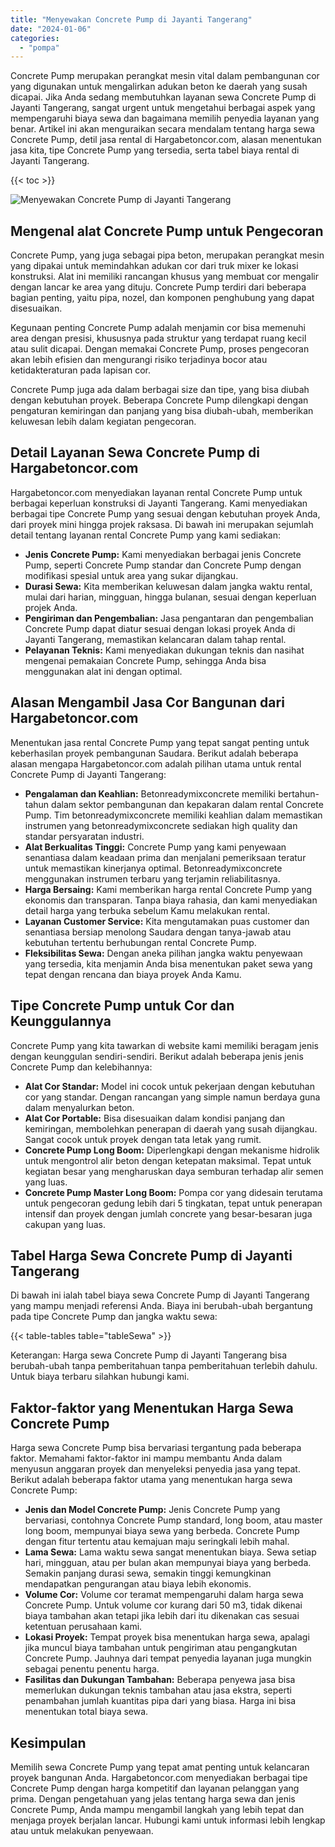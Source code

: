 ```yaml
---
title: "Menyewakan Concrete Pump di Jayanti Tangerang"
date: "2024-01-06"
categories: 
  - "pompa"
---
```




Concrete Pump merupakan perangkat mesin vital dalam pembangunan cor yang digunakan untuk mengalirkan adukan beton ke daerah yang susah dicapai. Jika Anda sedang membutuhkan layanan sewa Concrete Pump di Jayanti Tangerang, sangat urgent untuk mengetahui berbagai aspek yang mempengaruhi biaya sewa dan bagaimana memilih penyedia layanan yang benar. Artikel ini akan menguraikan secara mendalam tentang harga sewa Concrete Pump, detil jasa rental di Hargabetoncor.com, alasan menentukan jasa kita, tipe Concrete Pump yang tersedia, serta tabel biaya rental di Jayanti Tangerang.

{{< toc >}}

![Menyewakan Concrete Pump di Jayanti Tangerang](https://hargareadymixid.github.io/pompa/concrete-pump%20(3).png)

## Mengenal alat Concrete Pump untuk Pengecoran

Concrete Pump, yang juga sebagai pipa beton, merupakan perangkat mesin yang dipakai untuk memindahkan adukan cor dari truk mixer ke lokasi konstruksi. Alat ini memiliki rancangan khusus yang membuat cor mengalir dengan lancar ke area yang dituju. Concrete Pump terdiri dari beberapa bagian penting, yaitu pipa, nozel, dan komponen penghubung yang dapat disesuaikan.

Kegunaan penting Concrete Pump adalah menjamin cor bisa memenuhi area dengan presisi, khususnya pada struktur yang terdapat ruang kecil atau sulit dicapai. Dengan memakai Concrete Pump, proses pengecoran akan lebih efisien dan mengurangi risiko terjadinya bocor atau ketidakteraturan pada lapisan cor.

Concrete Pump juga ada dalam berbagai size dan tipe, yang bisa diubah dengan kebutuhan proyek. Beberapa Concrete Pump dilengkapi dengan pengaturan kemiringan dan panjang yang bisa diubah-ubah, memberikan keluwesan lebih dalam kegiatan pengecoran.

## Detail Layanan Sewa Concrete Pump di Hargabetoncor.com

Hargabetoncor.com menyediakan layanan rental Concrete Pump untuk berbagai keperluan konstruksi di Jayanti Tangerang. Kami menyediakan berbagai tipe Concrete Pump yang sesuai dengan kebutuhan proyek Anda, dari proyek mini hingga projek raksasa. Di bawah ini merupakan sejumlah detail tentang layanan rental Concrete Pump yang kami sediakan:

- **Jenis Concrete Pump:** Kami menyediakan berbagai jenis Concrete Pump, seperti Concrete Pump standar dan Concrete Pump dengan modifikasi spesial untuk area yang sukar dijangkau.
- **Durasi Sewa:** Kita memberikan keluwesan dalam jangka waktu rental, mulai dari harian, mingguan, hingga bulanan, sesuai dengan keperluan projek Anda.
- **Pengiriman dan Pengembalian:** Jasa pengantaran dan pengembalian Concrete Pump dapat diatur sesuai dengan lokasi proyek Anda di Jayanti Tangerang, memastikan kelancaran dalam tahap rental.
- **Pelayanan Teknis:** Kami menyediakan dukungan teknis dan nasihat mengenai pemakaian Concrete Pump, sehingga Anda bisa menggunakan alat ini dengan optimal.

## Alasan Mengambil Jasa Cor Bangunan dari Hargabetoncor.com

Menentukan jasa rental Concrete Pump yang tepat sangat penting untuk keberhasilan proyek pembangunan Saudara. Berikut adalah beberapa alasan mengapa Hargabetoncor.com adalah pilihan utama untuk rental Concrete Pump di Jayanti Tangerang:

- **Pengalaman dan Keahlian:** Betonreadymixconcrete memiliki bertahun-tahun dalam sektor pembangunan dan kepakaran dalam rental Concrete Pump. Tim betonreadymixconcrete memiliki keahlian dalam memastikan instrumen yang betonreadymixconcrete sediakan high quality dan standar persyaratan industri.
- **Alat Berkualitas Tinggi:** Concrete Pump yang kami penyewaan senantiasa dalam keadaan prima dan menjalani pemeriksaan teratur untuk memastikan kinerjanya optimal. Betonreadymixconcrete menggunakan instrumen terbaru yang terjamin reliabilitasnya.
- **Harga Bersaing:** Kami memberikan harga rental Concrete Pump yang ekonomis dan transparan. Tanpa biaya rahasia, dan kami menyediakan detail harga yang terbuka sebelum Kamu melakukan rental.
- **Layanan Customer Service:** Kita mengutamakan puas customer dan senantiasa bersiap menolong Saudara dengan tanya-jawab atau kebutuhan tertentu berhubungan rental Concrete Pump.
- **Fleksibilitas Sewa:** Dengan aneka pilihan jangka waktu penyewaan yang tersedia, kita menjamin Anda bisa menentukan paket sewa yang tepat dengan rencana dan biaya proyek Anda Kamu.

## Tipe Concrete Pump untuk Cor dan Keunggulannya

Concrete Pump yang kita tawarkan di website kami memiliki beragam jenis dengan keunggulan sendiri-sendiri. Berikut adalah beberapa jenis jenis Concrete Pump dan kelebihannya:

- **Alat Cor Standar:** Model ini cocok untuk pekerjaan dengan kebutuhan cor yang standar. Dengan rancangan yang simple namun berdaya guna dalam menyalurkan beton.
- **Alat Cor Portable:** Bisa disesuaikan dalam kondisi panjang dan kemiringan, membolehkan penerapan di daerah yang susah dijangkau. Sangat cocok untuk proyek dengan tata letak yang rumit.
- **Concrete Pump Long Boom:** Diperlengkapi dengan mekanisme hidrolik untuk mengontrol alir beton dengan ketepatan maksimal. Tepat untuk kegiatan besar yang mengharuskan daya semburan terhadap alir semen yang luas.
- **Concrete Pump Master Long Boom:** Pompa cor yang didesain terutama untuk pengecoran gedung lebih dari 5 tingkatan, tepat untuk penerapan intensif dan proyek dengan jumlah concrete yang besar-besaran juga cakupan yang luas.

## Tabel Harga Sewa Concrete Pump di Jayanti Tangerang

Di bawah ini ialah tabel biaya sewa Concrete Pump di Jayanti Tangerang yang mampu menjadi referensi Anda. Biaya ini berubah-ubah bergantung pada tipe Concrete Pump dan jangka waktu sewa:

{{< table-tables table="tableSewa" >}}

Keterangan: Harga sewa Concrete Pump di Jayanti Tangerang bisa berubah-ubah tanpa pemberitahuan tanpa pemberitahuan terlebih dahulu. Untuk biaya terbaru silahkan hubungi kami.

## Faktor-faktor yang Menentukan Harga Sewa Concrete Pump

Harga sewa Concrete Pump bisa bervariasi tergantung pada beberapa faktor. Memahami faktor-faktor ini mampu membantu Anda dalam menyusun anggaran proyek dan menyeleksi penyedia jasa yang tepat. Berikut adalah beberapa faktor utama yang menentukan harga sewa Concrete Pump:

- **Jenis dan Model Concrete Pump:** Jenis Concrete Pump yang bervariasi, contohnya Concrete Pump standard, long boom, atau master long boom, mempunyai biaya sewa yang berbeda. Concrete Pump dengan fitur tertentu atau kemajuan maju seringkali lebih mahal.
- **Lama Sewa:** Lama waktu sewa sangat menentukan biaya. Sewa setiap hari, mingguan, atau per bulan akan mempunyai biaya yang berbeda. Semakin panjang durasi sewa, semakin tinggi kemungkinan mendapatkan pengurangan atau biaya lebih ekonomis.
- **Volume Cor:** Volume cor teramat mempengaruhi dalam harga sewa Concrete Pump. Untuk volume cor kurang dari 50 m3, tidak dikenai biaya tambahan akan tetapi jika lebih dari itu dikenakan cas sesuai ketentuan perusahaan kami.
- **Lokasi Proyek:** Tempat proyek bisa menentukan harga sewa, apalagi jika muncul biaya tambahan untuk pengiriman atau pengangkutan Concrete Pump. Jauhnya dari tempat penyedia layanan juga mungkin sebagai penentu penentu harga.
- **Fasilitas dan Dukungan Tambahan:** Beberapa penyewa jasa bisa memerlukan dukungan teknis tambahan atau jasa ekstra, seperti penambahan jumlah kuantitas pipa dari yang biasa. Harga ini bisa menentukan total biaya sewa.

## Kesimpulan

Memilih sewa Concrete Pump yang tepat amat penting untuk kelancaran proyek bangunan Anda. Hargabetoncor.com menyediakan berbagai tipe Concrete Pump dengan harga kompetitif dan layanan pelanggan yang prima. Dengan pengetahuan yang jelas tentang harga sewa dan jenis Concrete Pump, Anda mampu mengambil langkah yang lebih tepat dan menjaga proyek berjalan lancar. Hubungi kami untuk informasi lebih lengkap atau untuk melakukan penyewaan.
